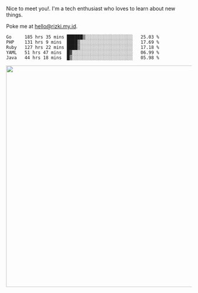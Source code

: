 Nice to meet you!. I'm a tech enthusiast who loves to learn about new things.

Poke me at hello@rizki.my.id.


<!--START_SECTION:waka-->
```text
Go     185 hrs 35 mins ██████▒░░░░░░░░░░░░░░░░░░   25.03 % 
PHP    131 hrs 9 mins  ████▒░░░░░░░░░░░░░░░░░░░░   17.69 % 
Ruby   127 hrs 22 mins ████▒░░░░░░░░░░░░░░░░░░░░   17.18 % 
YAML   51 hrs 47 mins  █▓░░░░░░░░░░░░░░░░░░░░░░░   06.99 % 
Java   44 hrs 18 mins  █▒░░░░░░░░░░░░░░░░░░░░░░░   05.98 % 
```
<!--END_SECTION:waka-->

<img src="https://wakatime.com/share/@ede1b5fe-26f6-497d-825a-950073cfc3ad/c06cf848-b878-4e08-bd28-44e364e9aa64.png" width="600" />

